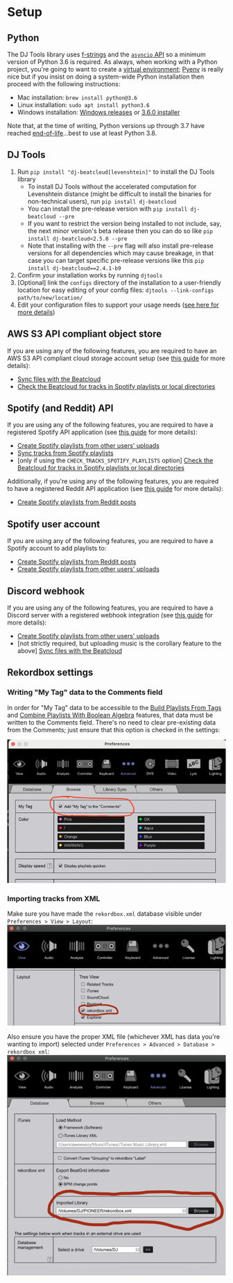 # Setup

## Python
The DJ Tools library uses [f-strings](https://peps.python.org/pep-0498/) and the [`asyncio` API](https://peps.python.org/pep-3156/) so a minimum version of Python 3.6 is required. As always, when working with a Python project, you're going to want to create a [virtual environment](https://docs.python.org/3/tutorial/venv.html); [Pyenv](https://github.com/pyenv/pyenv) is really nice but if you insist on doing a system-wide Python installation then proceed with the following instructions:

- Mac installation: `brew install python@3.6`
- Linux installation: `sudo apt install python3.6`
- Windows installation: [Windows releases](https://www.python.org/downloads/windows/) or [3.6.0 installer](https://www.python.org/ftp/python/3.6.0/python-3.6.0.exe)

Note that, at the time of writing, Python versions up through 3.7 have reached [end-of-life](https://devguide.python.org/versions/)...best to use at least Python 3.8.

## DJ Tools
1. Run `pip install "dj-beatcloud[levenshtein]"` to install the DJ Tools library
    - To install DJ Tools without the accelerated computation for Levenshtein distance (might be difficult to install the binaries for non-technical users), run `pip install dj-beatcloud`
    - You can install the pre-release version with `pip install dj-beatcloud --pre`
    - If you want to restrict the version being installed to not include, say, the next minor version's beta release then you can do so like `pip install dj-beatcloud<2.5.0 --pre`
    - Note that installing with the `--pre` flag will also install pre-release versions for all dependencies which may cause breakage, in that case you can target specific pre-release versions like this `pip install dj-beatcloud==2.4.1-b9`
1. Confirm your installation works by running `djtools`
1. [Optional] link the `configs` directory of the installation to a user-friendly location for easy editing of your config files: `djtools --link-configs path/to/new/location/`
1. Edit your configuration files to support your usage needs ([see here for more details](configuration.md))

## AWS S3 API compliant object store
If you are using any of the following features, you are required to have an AWS S3 API compliant cloud storage account setup (see [this guide](../../how_to_guides/setup_object_storage.md) for more details):

* [Sync files with the Beatcloud](../../how_to_guides/sync_beatcloud.md)
* [Check the Beatcloud for tracks in Spotify playlists or local directories](../../how_to_guides/check_beatcloud.md)

## Spotify (and Reddit) API
If you are using any of the following features, you are required to have a registered Spotify API application (see [this guide](../../how_to_guides/reddit_spotify_api_access.md) for more details):

* [Create Spotify playlists from other users' uploads](../../how_to_guides/spotify_playlist_from_upload.md)
* [Sync tracks from Spotify playlists](../../how_to_guides/sync_spotify.md)
* [only if using the `CHECK_TRACKS_SPOTIFY_PLAYLISTS` option] [Check the Beatcloud for tracks in Spotify playlists or local directories](../../how_to_guides/check_beatcloud.md)

Additionally, if you're using any of the following features, you are required to have a registered Reddit API application (see [this guide](../../how_to_guides/reddit_spotify_api_access.md) for more details):

* [Create Spotify playlists from Reddit posts](../../how_to_guides/spotify_playlist_from_reddit.md)

## Spotify user account
If you are using any of the following features, you are required to have a Spotify account to add playlists to:

* [Create Spotify playlists from Reddit posts](../../how_to_guides/spotify_playlist_from_reddit.md)
* [Create Spotify playlists from other users' uploads](../../how_to_guides/spotify_playlist_from_upload.md)

## Discord webhook
If you are using any of the following features, you are required to have a Discord server with a registered webhook integration (see [this guide](https://support.discord.com/hc/en-us/articles/228383668-Intro-to-Webhooks) for more details):

* [Create Spotify playlists from other users' uploads](../../how_to_guides/spotify_playlist_from_upload.md)
* [not strictly required, but uploading music is the corollary feature to the above] [Sync files with the Beatcloud](../../how_to_guides/sync_beatcloud.md#uploading-music)

## Rekordbox settings

### Writing "My Tag" data to the Comments field
In order for "My Tag" data to be accessible to the [Build Playlists From Tags](../../how_to_guides/collection_playlists.md) and [Combine Playlists With Boolean Algebra](../../how_to_guides/combiner_playlists.md) features, that data must be written to the Comments field. There's no need to clear pre-existing data from the Comments; just ensure that this option is checked in the settings:

![alt text](../../images/Pioneer_MyTag_Comments.png "Writing My Tag data to Comments")

### Importing tracks from XML
Make sure you have made the `rekordbox.xml` database visible under `Preferences > View > Layout`:
![alt text](../../images/Pioneer_Preferences_View.png "Show XML database in side panel")

Also ensure you have the proper XML file (whichever XML has data you're wanting to import) selected under `Preferences > Advanced > Database > rekordbox xml`:
![alt text](../../images/Pioneer_Preferences_Database.png "Select XML database")
